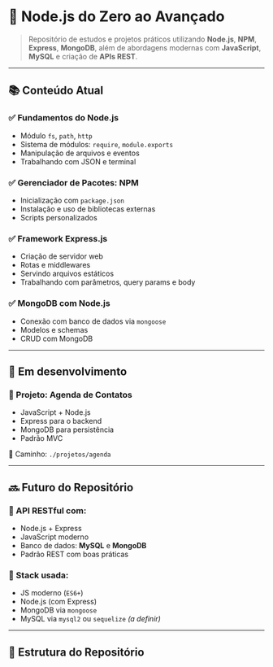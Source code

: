 # 🚀 Node.js do Zero ao Avançado

> Repositório de estudos e projetos práticos utilizando **Node.js**, **NPM**, **Express**, **MongoDB**, além de abordagens modernas com **JavaScript**, **MySQL** e criação de **APIs REST**.

---

## 📚 Conteúdo Atual

### ✅ Fundamentos do Node.js
- Módulo `fs`, `path`, `http`
- Sistema de módulos: `require`, `module.exports`
- Manipulação de arquivos e eventos
- Trabalhando com JSON e terminal

### ✅ Gerenciador de Pacotes: NPM
- Inicialização com `package.json`
- Instalação e uso de bibliotecas externas
- Scripts personalizados

### ✅ Framework Express.js
- Criação de servidor web
- Rotas e middlewares
- Servindo arquivos estáticos
- Trabalhando com parâmetros, query params e body

### ✅ MongoDB com Node.js
- Conexão com banco de dados via `mongoose`
- Modelos e schemas
- CRUD com MongoDB

---

## 🔨 Em desenvolvimento

### 📁 Projeto: **Agenda de Contatos**
- JavaScript + Node.js
- Express para o backend
- MongoDB para persistência
- Padrão MVC

📍 Caminho: `./projetos/agenda`

---

## 🔜 Futuro do Repositório

### 🔧 API RESTful com:
- Node.js + Express
- JavaScript moderno
- Banco de dados: **MySQL** e **MongoDB**
- Padrão REST com boas práticas

### 🧱 Stack usada:
- JS moderno (`ES6+`)
- Node.js (com Express)
- MongoDB via `mongoose`
- MySQL via `mysql2` ou `sequelize` *(a definir)*

---

## 📁 Estrutura do Repositório

